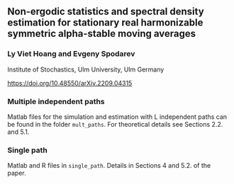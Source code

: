 ## Non-ergodic statistics and spectral density estimation for stationary real harmonizable symmetric alpha-stable moving averages
### Ly Viet Hoang and Evgeny Spodarev
Institute of Stochastics, Ulm University, Ulm Germany

https://doi.org/10.48550/arXiv.2209.04315

### Multiple independent paths
Matlab files for the simulation and estimation with L independent paths
can be found in the folder `mult_paths`.
For theoretical details see Sections 2.2. and 5.1.

### Single path
Matlab and R files in `single_path`. Details in Sections 4 and 5.2. of the paper. 
